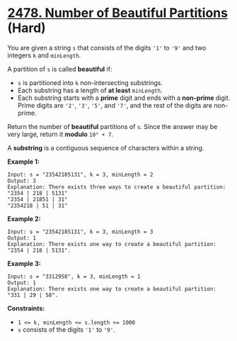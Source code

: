 # [2478. Number of Beautiful Partitions][link] (Hard)

[link]: https://leetcode.com/problems/number-of-beautiful-partitions/

You are given a string `s` that consists of the digits `'1'` to `'9'` and two integers `k` and
`minLength`.

A partition of `s` is called **beautiful** if:

- `s` is partitioned into `k` non-intersecting substrings.
- Each substring has a length of **at least** `minLength`.
- Each substring starts with a **prime** digit and ends with a **non-prime** digit. Prime digits are
`'2'`, `'3'`, `'5'`, and `'7'`, and the rest of the digits are non-prime.

Return the number of **beautiful** partitions of  `s`. Since the answer may be very large, return it
**modulo** `10⁹ + 7`.

A **substring** is a contiguous sequence of characters within a string.

**Example 1:**

```
Input: s = "23542185131", k = 3, minLength = 2
Output: 3
Explanation: There exists three ways to create a beautiful partition:
"2354 | 218 | 5131"
"2354 | 21851 | 31"
"2354218 | 51 | 31"
```

**Example 2:**

```
Input: s = "23542185131", k = 3, minLength = 3
Output: 1
Explanation: There exists one way to create a beautiful partition: "2354 | 218 | 5131".
```

**Example 3:**

```
Input: s = "3312958", k = 3, minLength = 1
Output: 1
Explanation: There exists one way to create a beautiful partition: "331 | 29 | 58".
```

**Constraints:**

- `1 <= k, minLength <= s.length <= 1000`
- `s` consists of the digits `'1'` to `'9'`.
